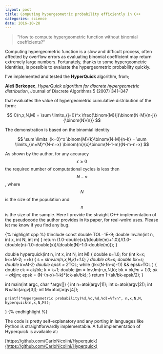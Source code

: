 ```yaml
---
layout: post
title: Computing hypergeometric probability efficiently in C++
categories: science
date: 2016-10-28
---
```


<blockquote>
    "How to compute hypergeometric function without binomial coefficients?"
</blockquote>

Computing hypergeometric function is a slow and difficult process, often affected by overflow errors as evaluating binomial coefficient may return extremely large numbers.
Fortunately, thanks to some hypergeometric identities, is possible to evaluate the hypergeometric probability quickly.

I've implemented and tested the **HyperQuick** algorithm, from;

**Aleš Berkopec**, *HyperQuick algorithm for discrete hypergeometric distribution*, Journal of Discrete Algorithms 5 (2007) 341–347

that evaluates the value of hypergeometric cumulative distribution of the form:

$$
C(n,x,N,M) = \sum \limits_{j=0}^x \frac{\binom{M}{j}\binom{N-M}{n-j}}{\binom{N}{n}}
$$

The demonstration is based on the binomial identity

$$
\sum \limits_{k=0}^x \binom{M}{k}\binom{N-M}{n-k} =
\sum \limits_{m=M}^{N-n+x} \binom{m}{x}\binom{N-1-m}{N-m-n+x}
$$

As shown by the author, for any accuracy $$\epsilon \geq 0$$ the required number of computational cycles is less then $$N-n$$, where $$N$$ is the size of the population and $$n$$ is the size of the sample.
Here I provide the straight C++ implementation of the pseudocode the author provides in its paper, for real-wolrd uses.
Please let me know if you find any bug.

{% highlight cpp %}
#include <cstdio>
const double TOL=1E-9;
double InvJm(int n, int x, int N, int m)
{
    return (1.0-double(x)/(double(m)+1.0))/(1.0-(double(n)-1.0-double(x))/(double(N)-1.0-double(m)));
}

double hyperquick(int n, int x, int N, int M)
{
    double s=1.0;
    for (int k=x; k<=M-2; ++k)
    {
        s = s*InvJm(n,x,N,k)+1.0;
    }
    double ak=s;
    double bk=s;
    double k=M-2;
    double epsk = 2*TOL;
    while ((k<(N-(n-x)-1)) && epsk>TOL )
    {
        double ck = ak/bk;
        k = k+1;
        double jjm = InvJm(n,x,N,k);
        bk = bk*jjm + 1.0;
        ak = ak*jjm;
        epsk = (N-(n-x)-1-k)*(ck-ak/bk);
    }
    return 1-(ak/bk-epsk/2);
}

int main(int argc, char *argv[])
{
    int n=atoi(argv[1]);
    int x=atoi(argv[2]);
    int N=atoi(argv[3]);
    int M=atoi(argv[4]);

    printf("Hypergeometric probability(%d,%d,%d,%d)=%f\n", n,x,N,M, hyperquick(n,x,N,M));
}
{% endhighlight %}

The code is pretty self-explanatory and any porting in languages like Python is straightforwardly implementable.
A full implementation of Hyperquick is available at:

[https://github.com/CarloNicolini/Hyperquick](https://github.com/CarloNicolini/Hyperquick)
